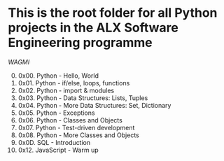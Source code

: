 # This is the root folder for all Python projects in the ALX Software Engineering programme

_WAGMI_

0. 0x00. Python - Hello, World
1. 0x01. Python - if/else, loops, functions
2. 0x02. Python - import & modules
3. 0x03. Python - Data Structures: Lists, Tuples
4. 0x04. Python - More Data Structures: Set, Dictionary
5. 0x05. Python - Exceptions
6. 0x06. Python - Classes and Objects
7. 0x07. Python - Test-driven development
8. 0x08. Python - More Classes and Objects
9. 0x0D. SQL - Introduction
10. 0x12. JavaScript - Warm up
